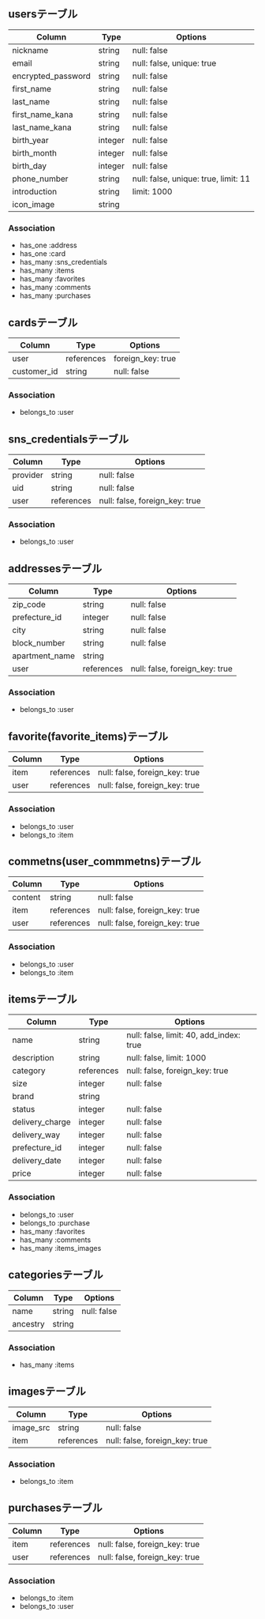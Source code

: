 ## usersテーブル

|Column|Type|Options|
|------|----|-------|
|nickname|string|null: false|
|email|string|null: false, unique: true|
|encrypted_password|string|null: false|
|first_name|string|null: false|
|last_name|string|null: false|
|first_name_kana|string|null: false|
|last_name_kana|string|null: false|
|birth_year|integer|null: false|
|birth_month|integer|null: false|
|birth_day|integer|null: false|
|phone_number|string|null: false, unique: true, limit: 11|
|introduction|string|limit: 1000|
|icon_image|string||

### Association
- has_one :address
- has_one :card
- has_many :sns_credentials
- has_many :items
- has_many :favorites
- has_many :comments
- has_many :purchases

## cardsテーブル

|Column|Type|Options|
|------|----|-------|
|user|references|foreign_key: true|
|customer_id|string|null: false|

### Association
- belongs_to :user

## sns_credentialsテーブル

|Column|Type|Options|
|------|----|-------|
|provider|string|null: false|
|uid|string|null: false|
|user|references|null: false, foreign_key: true|

### Association
- belongs_to :user

## addressesテーブル

|Column|Type|Options|
|------|----|-------|
|zip_code|string|null: false|
|prefecture_id|integer|null: false|
|city|string|null: false|
|block_number|string|null: false|
|apartment_name|string||
|user|references|null: false, foreign_key: true|

### Association
- belongs_to :user

## favorite(favorite_items)テーブル

|Column|Type|Options|
|------|----|-------|
|item|references|null: false, foreign_key: true|
|user|references|null: false, foreign_key: true|

### Association
- belongs_to :user
- belongs_to :item

## commetns(user_commmetns)テーブル

|Column|Type|Options|
|------|----|-------|
|content|string|null: false|
|item|references|null: false, foreign_key: true|
|user|references|null: false, foreign_key: true|

### Association
- belongs_to :user
- belongs_to :item

## itemsテーブル

|Column|Type|Options|
|------|----|-------|
|name|string|null: false, limit: 40, add_index: true|
|description|string|null: false, limit: 1000|
|category|references|null: false, foreign_key: true|
|size|integer|null: false|
|brand|string||
|status|integer|null: false|
|delivery_charge|integer|null: false|
|delivery_way|integer|null: false|
|prefecture_id|integer|null: false|
|delivery_date|integer|null: false|
|price|integer|null: false|

### Association
- belongs_to :user
- belongs_to :purchase
- has_many :favorites
- has_many :comments
- has_many :items_images

## categoriesテーブル

|Column|Type|Options|
|------|----|-------|
|name|string|null: false|
|ancestry|string||

### Association
- has_many :items

## imagesテーブル

|Column|Type|Options|
|------|----|-------|
|image_src|string|null: false|
|item|references|null: false, foreign_key: true|

### Association
- belongs_to :item

## purchasesテーブル

|Column|Type|Options|
|------|----|-------|
|item|references|null: false, foreign_key: true|
|user|references|null: false, foreign_key: true|

### Association
- belongs_to :item
- belongs_to :user
